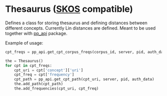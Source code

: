 Thesaurus ([SKOS](https://www.w3.org/2004/02/skos/) compatible)
===============================

Defines a class for storing thesaurus and defining distances between different concepts.
Currently Lin distances are defined.
Meant to be used together with [pp_api](https://github.com/Project-PROFIT/pp_api) package.

Example of usage:
```python
cpt_freqs = pp_api.get_cpt_corpus_freqs(corpus_id, server, pid, auth_data)

the = Thesaurus()
for cpt in cpt_freqs:
    cpt_uri = cpt['concept']['uri']
    cpt_freq = cpt['frequency']
    cpt_path = pp_api.get_cpt_path(cpt_uri, server, pid, auth_data)
    the.add_path(cpt_path)
    the.add_frequencies(cpt_uri, cpt_freq)
```